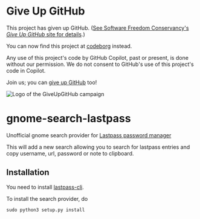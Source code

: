 <!--
SPDX-FileCopyrightText: 2021 Håvard Moen <post@haavard.name>

SPDX-License-Identifier: GPL-3.0-or-later
-->

# Give Up GitHub

This project has given up GitHub.  ([See Software Freedom Conservancy's *Give Up  GitHub* site for details](https://GiveUpGitHub.org).)

You can now find this project at [codeborg](https://codeberg.org/umglurf/gnome-search-lastpass) instead.

Any use of this project's code by GitHub Copilot, past or present, is done without our permission.  We do not consent to GitHub's use of this project's code in Copilot.

Join us; you can [give up GitHub](https://GiveUpGitHub.org) too!

![Logo of the GiveUpGitHub campaign](https://sfconservancy.org/img/GiveUpGitHub.png)

# gnome-search-lastpass
Unofficial gnome search provider for [Lastpass password manager](https://lastpass.com)

This will add a new search allowing you to search for lastpass entries and copy
username, url, password or note to clipboard.

## Installation
You need to install [lastpass-cli](https://github.com/lastpass/lastpass-cli).

To install the search provider, do
```
sudo python3 setup.py install
```
